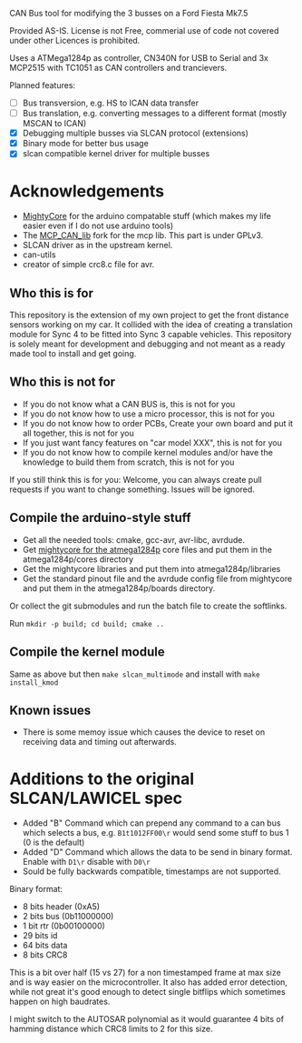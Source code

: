 CAN Bus tool for modifying the 3 busses on a Ford Fiesta Mk7.5

Provided AS-IS. License is not Free, commerial use of code not covered under other Licences is prohibited.

Uses a ATMega1284p as controller, CN340N for USB to Serial and 3x MCP2515 with TC1051 as CAN controllers and trancievers.

Planned features:

- [ ] Bus transversion, e.g. HS to ICAN data transfer
- [ ] Bus translation, e.g. converting messages to a different format (mostly MSCAN to ICAN)
- [x] Debugging multiple busses via SLCAN protocol (extensions)
- [x] Binary mode for better bus usage
- [x] slcan compatible kernel driver for multiple busses

# Acknowledgements
- [MightyCore](https://github.com/MCUdude/MightyCore) for the arduino compatable stuff (which makes my life easier even if I do not use arduino tools)
- The [MCP_CAN_lib](https://github.com/coryjfowler/MCP_CAN_lib) fork for the mcp lib. This part is under GPLv3.
- SLCAN driver as in the upstream kernel.
- can-utils
- creator of simple crc8.c file for avr.

## Who this is for
This repository is the extension of my own project to get the front distance sensors working on my car. It collided with the idea of creating a translation module for Sync 4 to be fitted into Sync 3 capable vehicles. This repository is solely meant for development and debugging and not meant as a ready made tool to install and get going.


## Who this is not for
- If you do not know what a CAN BUS is, this is not for you
- If you do not know how to use a micro processor, this is not for you
- If you do not know how to order PCBs, Create your own board and put it all together, this is not for you
- If you just want fancy features on "car model XXX", this is not for you
- If you do not know how to compile kernel modules and/or have the knowledge to build them from scratch, this is not for you

If you still think this is for you: Welcome, you can always create pull requests if you want to change something. Issues will be ignored.

## Compile the arduino-style stuff

- Get all the needed tools: cmake, gcc-avr, avr-libc, avrdude.
- Get [mightycore for the atmega1284p](ihttps://github.com/MCUdude/MightyCore) core files and put them in the atmega1284p/cores directory
- Get the mightycore libraries and put them into atmega1284p/libraries
- Get the standard pinout file and the avrdude config file from mightycore and put them in the atmega1284p/boards directory.

Or collect the git submodules and run the batch file to create the softlinks.

Run `mkdir -p build; cd build; cmake ..`

## Compile the kernel module
Same as above but then `make slcan_multimode` and install with `make install_kmod`

## Known issues
- There is some memoy issue which causes the device to reset on receiving data and timing out afterwards.


# Additions to the original SLCAN/LAWICEL spec
- Added "B" Command which can prepend any command to a can bus which selects a bus, e.g. `B1t1012FF00\r` would send some stuff to bus 1 (0 is the default)
- Added "D" Command which allows the data to be send in binary format. Enable with `D1\r` disable with `D0\r`
- Sould be fully backwards compatible, timestamps are not supported.

Binary format:
- 8 bits header (0xA5)
- 2 bits bus (0b11000000)
- 1 bit rtr (0b00100000)
- 29 bits id
- 64 bits data
- 8 bits CRC8

This is a bit over half (15 vs 27) for a non timestamped frame at max size and is way easier on the microcontroller. It also has added error detection, while not great it's good enough to detect single bitflips which sometimes happen on high baudrates.

I might switch to the AUTOSAR polynomial as it would guarantee 4 bits of hamming distance which CRC8 limits to 2 for this size.
